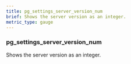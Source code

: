 ```yaml
---
title: pg_settings_server_version_num
brief: Shows the server version as an integer.
metric_type: gauge
---
```

### pg_settings_server_version_num

Shows the server version as an integer.